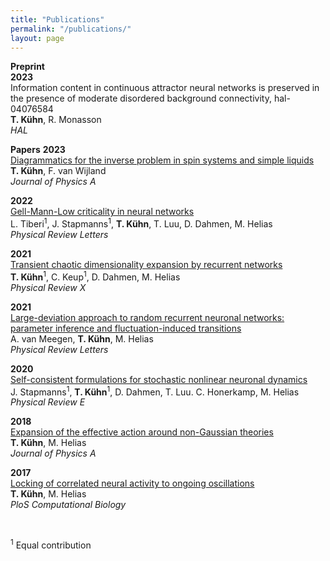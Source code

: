 ```yaml
---
title: "Publications"
permalink: "/publications/"
layout: page
---
```



**Preprint** \
**2023** \
Information content in continuous attractor neural networks is preserved
in the presence of moderate disordered background connectivity, hal-04076584 \
**T. Kühn**, R. Monasson \
_HAL_

**Papers**
**2023** \
[Diagrammatics for the inverse problem in spin systems and simple liquids](https://iopscience.iop.org/article/10.1088/1751-8121/acb7b4/meta) \
**T. Kühn**, F. van Wijland \
_Journal of Physics A_ 


**2022** \
[Gell-Mann-Low criticality in neural networks](https://journals.aps.org/prl/abstract/10.1103/PhysRevLett.128.168301) \
L. Tiberi<sup>1</sup>, J. Stapmanns<sup>1</sup>, **T. Kühn**, T. Luu, D. Dahmen, M. Helias \
_Physical Review Letters_ 


**2021** \
[Transient chaotic dimensionality expansion by recurrent networks](https://journals.aps.org/prx/abstract/10.1103/PhysRevX.11.021064) \
 **T. Kühn**<sup>1</sup>, C. Keup<sup>1</sup>, D. Dahmen, M. Helias \
_Physical Review X_

**2021** \
[Large-deviation approach to random recurrent neuronal networks: parameter inference and fluctuation-induced transitions](https://journals.aps.org/prl/abstract/10.1103/PhysRevLett.127.158302) \
A. van Meegen, **T. Kühn**, M. Helias \
_Physical Review Letters_


**2020** \
[Self-consistent formulations for stochastic nonlinear neuronal dynamics](https://journals.aps.org/pre/abstract/10.1103/PhysRevE.101.042124) \
J. Stapmanns<sup>1</sup>,  **T. Kühn**<sup>1</sup>, D. Dahmen, T. Luu. C. Honerkamp, M. Helias \
_Physical Review E_ 


**2018** \
[Expansion of the effective action around non-Gaussian theories](https://iopscience.iop.org/article/10.1088/1751-8121/aad52e/meta) \
 **T. Kühn**, M. Helias \
_Journal of Physics A_


**2017** \
[Locking of correlated neural activity to ongoing oscillations](https://doi.org/10.1371/journal.pcbi.1005534) \
**T. Kühn**, M. Helias \
_PloS Computational Biology_

<br />

<sup>1</sup> Equal contribution


